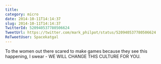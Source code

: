 ```yaml
---
title: 
category: micro
date: 2014-10-11T14:14:37
slug: 2014-10-11T14:14:37
TwitterId: 520940537780506624
TweetUrl: https://twitter.com/mark_philpot/status/520940537780506624
ReTweetUser: Spacekatgal
---
```


<i class="fa fa-retweet" aria-hidden="true"></i> To the women out there scared to make games because they see this happening, I swear - WE WILL CHANGE THIS CULTURE FOR YOU.